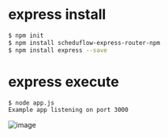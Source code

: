 # express install

```sh
$ npm init
$ npm install scheduflow-express-router-npm
$ npm install express --save
```

# express execute

```sh
$ node app.js
Example app listening on port 3000
```

![image](https://github.com/ScheduFlow/express/assets/62015109/63db2e35-f96f-4831-955b-4710cd2a3ab9)
